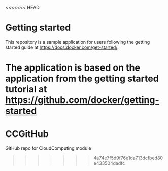 <<<<<<< HEAD
# Getting started

This repository is a sample application for users following the getting started guide at https://docs.docker.com/get-started/.

The application is based on the application from the getting started tutorial at https://github.com/docker/getting-started
=======
# CCGitHub
GitHub repo for CloudComputing module
>>>>>>> 4a74e7f5d9f76e1da713dcfbed80e433504dadfc
